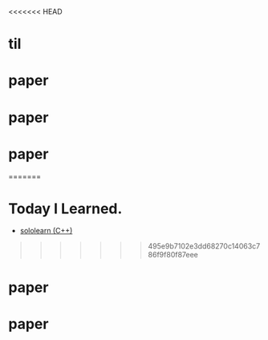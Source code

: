 <<<<<<< HEAD
# til
# paper
# paper
# paper
=======
# Today I Learned. 
* [sololearn (C++)](https://www.sololearn.com/Play/CPlusPlus#)
>>>>>>> 495e9b7102e3dd68270c14063c786f9f80f87eee
# paper
# paper
